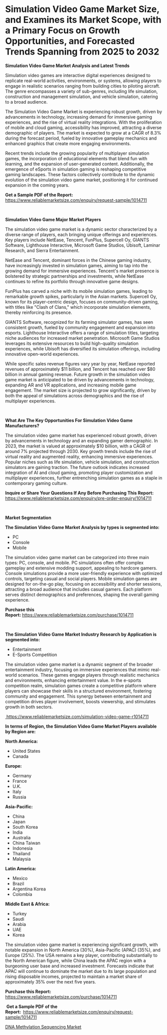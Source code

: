 <p><h1>Simulation Video Game Market Size, and Examines its Market Scope, with a Primary Focus on Growth Opportunities, and Forecasted Trends Spanning from 2025 to 2032</h1></p><p><strong>Simulation Video Game Market Analysis and Latest Trends</strong></p>
<p><p>Simulation video games are interactive digital experiences designed to replicate real-world activities, environments, or systems, allowing players to engage in realistic scenarios ranging from building cities to piloting aircraft. The genre encompasses a variety of sub-genres, including life simulation, construction and management simulation, and vehicle simulation, catering to a broad audience.</p><p>The Simulation Video Game Market is experiencing robust growth, driven by advancements in technology, increasing demand for immersive gaming experiences, and the rise of virtual reality integrations. With the proliferation of mobile and cloud gaming, accessibility has improved, attracting a diverse demographic of players. The market is expected to grow at a CAGR of 8.3% during the forecast period, fueled by innovative gameplay mechanics and enhanced graphics that create more engaging environments.</p><p>Recent trends include the growing popularity of multiplayer simulation games, the incorporation of educational elements that blend fun with learning, and the expansion of user-generated content. Additionally, the emergence of eSports in simulation gaming is reshaping competitive gaming landscapes. These factors collectively contribute to the dynamic evolution of the simulation video game market, positioning it for continued expansion in the coming years.</p></p>
<p><strong>Get a Sample PDF of the Report:&nbsp;</strong> <a href="https://www.reliablemarketsize.com/enquiry/request-sample/1014711?utm_campaign=2952&utm_medium=2&utm_source=Github&utm_content=ia&utm_term=06032025&utm_id=simulation-video-game">https://www.reliablemarketsize.com/enquiry/request-sample/1014711</a></p>
<p>&nbsp;</p>
<p><strong>Simulation Video Game Major Market Players</strong></p>
<p><p>The simulation video game market is a dynamic sector characterized by a diverse range of players, each bringing unique offerings and experiences. Key players include NetEase, Tencent, FunPlus, Supercell Oy, GIANTS Software, Lighthouse Interactive, Microsoft Game Studios, Ubisoft, Laminar Research, and Sierra Entertainment. </p><p>NetEase and Tencent, dominant forces in the Chinese gaming industry, have increasingly invested in simulation games, aiming to tap into the growing demand for immersive experiences. Tencent's market presence is bolstered by strategic partnerships and investments, while NetEase continues to refine its portfolio through innovative game designs. </p><p>FunPlus has carved a niche with its mobile simulation games, leading to remarkable growth spikes, particularly in the Asian markets. Supercell Oy, known for its player-centric design, focuses on community-driven gaming, with titles like "Clash of Clans," which incorporate simulation elements, thereby reinforcing its presence.</p><p>GIANTS Software, recognized for its farming simulator games, has seen consistent growth, fueled by community engagement and expansion into esports. Lighthouse Interactive offers a range of simulation titles, targeting niche audiences for increased market penetration. Microsoft Game Studios leverages its extensive resources to build high-quality simulation experiences, while Ubisoft has diversified its simulation offerings, including innovative open-world experiences.</p><p>While specific sales revenue figures vary year by year, NetEase reported revenues of approximately $11 billion, and Tencent has reached over $80 billion in annual gaming revenue. Future growth in the simulation video game market is anticipated to be driven by advancements in technology, expanding AR and VR applications, and increasing mobile game engagement. The market size is projected to grow significantly, driven by both the appeal of simulations across demographics and the rise of multiplayer experiences.</p></p>
<p>&nbsp;</p>
<p><strong>What Are The Key Opportunities For Simulation Video Game Manufacturers?</strong></p>
<p><p>The simulation video game market has experienced robust growth, driven by advancements in technology and an expanding gamer demographic. In 2023, the market is valued at approximately $10 billion, with a CAGR of around 7% projected through 2030. Key growth trends include the rise of virtual reality and augmented reality, enhancing immersive experiences. Popular niches such as life simulation, vehicle simulation, and construction simulators are gaining traction. The future outlook indicates increased integration of AI and cloud gaming, promoting player customization and multiplayer experiences, further entrenching simulation games as a staple in contemporary gaming culture.</p></p>
<p><strong>Inquire or Share Your Questions If Any Before Purchasing This Report:</strong> <a href="https://www.reliablemarketsize.com/enquiry/pre-order-enquiry/1014711?utm_campaign=2952&utm_medium=2&utm_source=Github&utm_content=ia&utm_term=06032025&utm_id=simulation-video-game">https://www.reliablemarketsize.com/enquiry/pre-order-enquiry/1014711</a></p>
<p>&nbsp;</p>
<p><strong>Market Segmentation</strong></p>
<p><strong>The Simulation Video Game Market Analysis by types is segmented into:</strong></p>
<p><ul><li>PC</li><li>Console</li><li>Mobile</li></ul></p>
<p><p>The simulation video game market can be categorized into three main types: PC, console, and mobile. PC simulations often offer complex gameplay and extensive modding support, appealing to hardcore gamers. Console simulations provide a more user-friendly experience with optimized controls, targeting casual and social players. Mobile simulation games are designed for on-the-go play, focusing on accessibility and shorter sessions, attracting a broad audience that includes casual gamers. Each platform serves distinct demographics and preferences, shaping the overall gaming experience.</p></p>
<p><strong>Purchase this Report:&nbsp;</strong><a href="https://www.reliablemarketsize.com/purchase/1014711?utm_campaign=2952&utm_medium=2&utm_source=Github&utm_content=ia&utm_term=06032025&utm_id=simulation-video-game">https://www.reliablemarketsize.com/purchase/1014711</a></p>
<p>&nbsp;</p>
<p><strong>The Simulation Video Game Market Industry Research by Application is segmented into:</strong></p>
<p><ul><li>Entertainment</li><li>E-Sports Competition</li></ul></p>
<p><p>The simulation video game market is a dynamic segment of the broader entertainment industry, focusing on immersive experiences that mimic real-world scenarios. These games engage players through realistic mechanics and environments, enhancing entertainment value. In the e-sports competition realm, simulation games create a competitive platform where players can showcase their skills in a structured environment, fostering community and engagement. This synergy between entertainment and competition drives player involvement, boosts viewership, and stimulates growth in both sectors.</p></p>
<p><a href="https://www.reliablemarketsize.com/simulation-video-game-r1014711?utm_campaign=2952&utm_medium=2&utm_source=Github&utm_content=ia&utm_term=06032025&utm_id=simulation-video-game">&nbsp;https://www.reliablemarketsize.com/simulation-video-game-r1014711</a></p>
<p><strong>In terms of Region, the Simulation Video Game Market Players available by Region are:</strong></p>
<p>
    <p> <strong> North America: </strong>
        <ul>
            <li>United States</li>
            <li>Canada</li>
        </ul>
        </p> 
    <p> <strong> Europe: </strong>
        <ul>
            <li>Germany</li>
            <li>France</li>
            <li>U.K.</li>
            <li>Italy</li>
            <li>Russia</li>
        </ul>
        </p> 
    <p> <strong> Asia-Pacific: </strong>
        <ul>
            <li>China</li>
            <li>Japan</li>
            <li>South Korea</li>
            <li>India</li>
            <li>Australia</li>
            <li>China Taiwan</li>
            <li>Indonesia</li>
            <li>Thailand</li>
            <li>Malaysia</li>
        </ul>
        </p> 
    <p> <strong> Latin America: </strong>
        <ul>
            <li>Mexico</li>
            <li>Brazil</li>
            <li>Argentina Korea</li>
            <li>Colombia</li>
        </ul>
        </p> 
    <p> <strong> Middle East & Africa: </strong>
        <ul>
            <li>Turkey</li>
            <li>Saudi</li>
            <li>Arabia</li>
            <li>UAE</li>
            <li>Korea</li>
        </ul>
    </p>
    </p>
<p><p>The simulation video game market is experiencing significant growth, with notable expansion in North America (30%), Asia-Pacific (APAC) (35%), and Europe (25%). The USA remains a key player, contributing substantially to the North American figure, while China leads the APAC region with a burgeoning user base and increased investment. Forecasts indicate that APAC will continue to dominate the market due to its large population and rising disposable incomes, projected to maintain a market share of approximately 35% over the next five years.</p></p>
<p><strong>Purchase this Report: </strong><a href="https://www.reliablemarketsize.com/purchase/1014711?utm_campaign=2952&utm_medium=2&utm_source=Github&utm_content=ia&utm_term=06032025&utm_id=simulation-video-game">https://www.reliablemarketsize.com/purchase/1014711</a></p>
<p>&nbsp;<strong>Get a Sample PDF of the Report:&nbsp;&nbsp;</strong><a href="https://www.reliablemarketsize.com/enquiry/request-sample/1014711?utm_campaign=2952&utm_medium=2&utm_source=Github&utm_content=ia&utm_term=06032025&utm_id=simulation-video-game">https://www.reliablemarketsize.com/enquiry/request-sample/1014711</a></p>
<p><strong></strong></p>
<p><p><a href="https://github.com/verikaahova/Market-Research-Report-List-1/blob/main/dna-methylation-sequencing-market.md?utm_campaign=2952&utm_medium=2&utm_source=Github&utm_content=ia&utm_term=06032025&utm_id=simulation-video-game">DNA Methylation Sequencing Market</a></p></p>